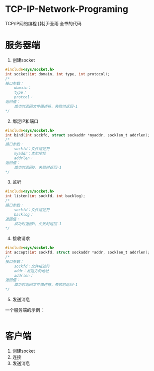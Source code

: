 # TCP-IP-Network-Programing
TCP/IP网络编程 [韩]尹圣雨 全书的代码

# 服务器端
1. 创建socket
```c
#include<sys/socket.h>
int socket(int domain, int type, int protocol);
/*
接口参数：
    domain：
    type：
    protcol：
返回值：
    成功时返回文件描述符，失败时返回-1
*/
```

2. 绑定IP和端口

```c
#include<sys/socket.h>
int bind(int sockfd, struct sockaddr *myaddr, socklen_t addrlen);
/*
接口参数：
    sockfd：文件描述符
    myaddr：本机地址
    addrlen：
返回值：
    成功时返回0，失败时返回-1
*/
```

3. 监听

```c
#include<sys/socket.h>
int listen(int sockfd, int backlog);
/*
接口参数：
    sockfd：文件描述符
    backlog：
返回值：
    成功时返回0，失败时返回-1
*/
```

4. 接收请求

```c
#include<sys/socket.h>
int accept(int sockfd, struct sockaddr *addr, socklen_t addrlen);
/*
接口参数：
    sockfd：文件描述符
    addr：发送方的地址
    addrlen：
返回值：
    成功时返回文件描述符，失败时返回-1
*/
```

5. 发送消息

一个服务端的示例：
```c

```

# 客户端
1. 创建socket
2. 连接
3. 发送消息
